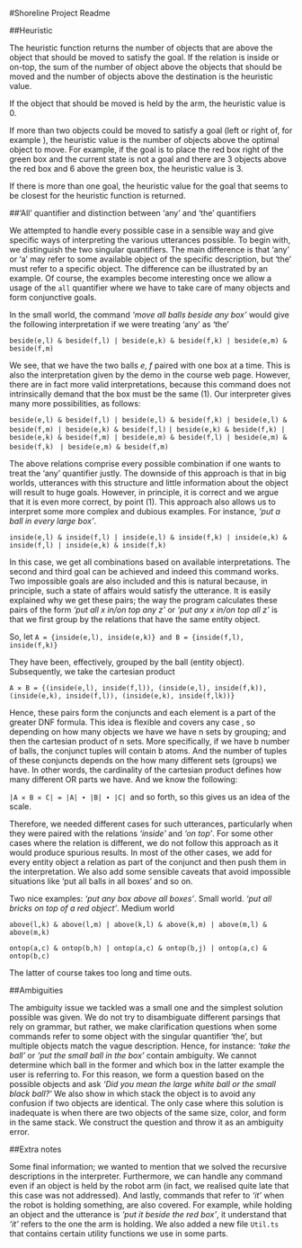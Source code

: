 #Shoreline Project Readme

##Heuristic

The heuristic function returns the number of objects that are above the object that should be moved to satisfy the goal. If the
relation is inside or on-top, the sum of the number of object above the  objects that should be moved and the number of objects above
the destination is the heuristic value.

If the object that should be moved is held by the arm, the heuristic value is 0.

If more than two objects could be moved to satisfy a goal (left or right of, for example ), the heuristic value is the number of
objects above the optimal object to move. For example, if the goal is to place the red box right of the green box and the current
state is not  a goal and there are 3 objects above the red box and 6 above the green box, the heuristic value is 3.

If there is more than one goal, the heuristic value for the goal that seems to be closest for the heuristic function is returned.

##‘All’ quantifier and distinction between ‘any’ and ‘the’ quantifiers

We attempted to handle every possible case in a sensible way and give specific ways of interpreting the various utterances possible.
To begin with, we distinguish the two singular quantifiers. The main difference is that ‘any’ or ‘a’ may refer to some available
object of the specific description, but ‘the’ must refer to a specific object. The difference can be illustrated by an example. Of
course, the examples become interesting once we allow a usage of the `all` quantifier where we have to take care of many objects and
form conjunctive goals.

In the small world, the command *‘move all balls beside any box’* would give the following interpretation if we were treating ‘any’ as
‘the’

`beside(e,l) & beside(f,l) | beside(e,k) & beside(f,k) | beside(e,m) & beside(f,m)`

We see, that we have the two balls *e*, *f* paired with one box at a time. This is also the interpretation given by the demo in the course
web page. However, there are in fact more valid interpretations, because this command does not intrinsically demand that the box must
be the same (1). Our interpreter gives many more possibilities, as follows:

`beside(e,l) & beside(f,l) | beside(e,l) & beside(f,k) | beside(e,l) & beside(f,m) | beside(e,k) & beside(f,l)`
`| beside(e,k) & beside(f,k) | beside(e,k) & beside(f,m) | beside(e,m) & beside(f,l) | beside(e,m) & beside(f,k) `
`| beside(e,m) & beside(f,m)`

The above relations comprise every possible combination if one wants to treat the ‘any’ quantifier justly. The downside of this
approach is that in big worlds, utterances with this structure and little information about the object will result to huge goals.
However, in principle, it is correct and we argue that it is even more correct, by point (1).
This approach also allows us to interpret some more complex and dubious examples. For instance, *‘put a ball in every large box’*.

`inside(e,l) & inside(f,l) | inside(e,l) & inside(f,k) | inside(e,k) & inside(f,l) | inside(e,k) & inside(f,k)`

In this case, we get all combinations based on available interpretations. The second and third goal can be achieved and indeed this
command works. Two impossible goals are also included and this is natural because, in principle, such a state of affairs would satisfy
the utterance. It is easily explained why we get these pairs; the way the program calculates these pairs of the form *‘put all x in/on
top any z’* or *‘put any x in/on top all z’* is that we first group by the relations that have the same entity object.

So, let `A = {inside(e,l), inside(e,k)} and B = {inside(f,l), inside(f,k)}`

They have been, effectively, grouped by the ball (entity object). Subsequently, we take the cartesian product

`A ✕ B = {(inside(e,l), inside(f,l)), (inside(e,l), inside(f,k)), (inside(e,k), inside(f,l)), (inside(e,k), inside(f,lk))}`

Hence, these pairs form the conjuncts and each element is a part of the greater DNF formula. This idea is flexible and covers any case
, so depending on how many objects we have we have n sets by grouping; and then the cartesian product of n sets. More specifically, if
we have b number of balls, the conjunct tuples will contain b atoms. And the number of tuples of these conjuncts depends on the how
many different sets (groups) we have. In other words, the cardinality of the cartesian product defines how many different OR parts we
have. And we know the following:

`|A ✕ B ✕ C| = |A| ∙ |B| ∙ |C| `and so forth, so this gives us an idea of the scale.

Therefore, we needed different cases for such utterances, particularly when they were paired with the relations *‘inside’* and *‘on top’*.
For some other cases where the relation is different, we do not follow this approach as it would produce spurious results. In most of
the other cases, we add for every entity object a relation as part of the conjunct and then push them in the interpretation. We also
add some sensible caveats that avoid impossible situations like ‘put all balls in all boxes’ and so on.

Two nice examples:
*‘put any box above all boxes’*. Small world.
*‘put all bricks on top of a red object’*. Medium world

`above(l,k) & above(l,m) | above(k,l) & above(k,m) | above(m,l) & above(m,k)`

`ontop(a,c) & ontop(b,h) | ontop(a,c) & ontop(b,j) | ontop(a,c) & ontop(b,c)`

The latter of course takes too long and time outs.

##Ambiguities

The ambiguity issue we tackled was a small one and the simplest solution possible was given. We do not try to disambiguate different
parsings that rely on grammar, but rather, we make clarification questions when some commands refer to some object with the singular
quantifier ‘the’, but multiple objects match the vague description. Hence, for instance: *‘take the ball’* or *‘put the small ball in the
box’* contain ambiguity. We cannot determine which ball in the former and which box in the latter example the user is referring to. For
this reason, we form a question based on the possible objects and ask *‘Did you mean the large white ball or the small black ball?’* We
also show in which stack the object is to avoid any confusion if two objects are identical. The only case where this solution is
inadequate is when there are two objects of the same size, color, and form in the same stack. We construct the question and throw it
as an ambiguity error.

##Extra notes

Some final information; we wanted to mention that we solved the recursive descriptions in the interpreter. Furthermore, we can handle
any command even if an object is held by the robot arm (in fact, we realised quite late that this case was not addressed). And lastly,
commands that refer to *‘it’* when the robot is holding something, are also covered. For example, while holding an object and the
utterance is *‘put it beside the red box’*, it understand that *‘it’* refers to the one the arm is holding. We also added a new file `Util.ts` that contains certain utility functions we use in some parts.
